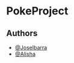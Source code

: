 
# PokeProject



## Authors

- [@JoseIbarra](https://www.github.com/JoseAb12)
- [@Alisha](https://www.github.com)